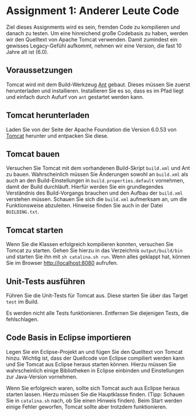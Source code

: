 # Assignment 1: Anderer Leute Code

Ziel dieses Assignments wird es sein, fremden Code zu kompilieren und danach zu testen. Um eine hinreichend große Codebasis zu haben, werden wir den Quelltext von Apache Tomcat verwenden. Damit zumindest ein gewisses Legacy-Gefühl aufkommt, nehmen wir eine Version, die fast 10 Jahre alt ist (6.0).


## Voraussetzungen

Tomcat wird mit dem Build-Werkzeug [Ant](https://ant.apache.org) gebaut. Dieses müssen Sie zuerst herunterladen und installieren. Installieren Sie es so, dass es im Pfad liegt und einfach durch Aufurf von `ant` gestartet werden kann.


## Tomcat herunterladen

Laden Sie von der Seite der Apache Foundation die Version 6.0.53 von [Tomcat](http://tomcat.apache.org) herunter und entpacken Sie diese.


## Tomcat bauen

Versuchen Sie Tomcat mit dem vorhandenen Build-Skript `build.xml` und Ant zu bauen. Wahrscheinlich müssen Sie Änderungen sowohl an `build.xml` als auch an den Build-Einstellungen in `build.properties.default` vornehmen, damit der Build durchläuft. Hierfür werden Sie ein grundlegendes Verständnis des Build-Vorgangs brauchen und den Aufbau der `build.xml` verstehen müssen. Schauen Sie sich die `build.xml` aufmerksam an, um die Funktionsweise abzuleiten. Hinweise finden Sie auch in der Datei `BUILDING.txt`.


## Tomcat starten

Wenn Sie die Klassen erfolgreich kompilieren konnten, versuchen Sie Tomcat zu starten. Gehen Sie hierzu in das Verzeichnis `output/build/bin` und starten Sie ihn mit `sh catalina.sh run`. Wenn alles geklappt hat, können Sie im Browser [http://localhost:8080](http://localhost:8080) aufrufen.


## Unit-Tests ausführen

Führen Sie die Unit-Tests für Tomcat aus. Diese starten Sie über das Target `test` im Build.

Es werden nicht alle Tests funktionieren. Entfernen Sie diejenigen Tests, die fehlschlagen.


## Code Basis in Eclipse importieren

Legen Sie ein Eclipse-Projekt an und fügen Sie den Quelltext von Tomcat hinzu. Wichtig ist, dass der Quellcode von Eclipse compiliert werden kann und Sie Tomcat aus Eclipse heraus starten können. Hierzu müssen Sie wahrscheinlich einige Bibliotheken in Eclipse einbinden und Einstellungen zur Java-Version vornehmen.

Wenn Sie erfolgreich waren, sollte sich Tomcat auch aus Eclipse heraus starten lassen. Hierzu müssen Sie die Hauptklasse finden. (Tipp: Schauen Sie in `catalina.sh` nach, ob Sie einen Hinweis finden). Beim Start werden einige Fehler geworfen, Tomcat sollte aber trotzdem funktionieren.
